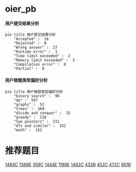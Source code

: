 # oier_pb

<!-- tabs:start -->



#### **用户提交结果分析**

```mermaid
pie title 用户提交结果分析
    "Accepted" :  16
    "Rejected" :  0
    "Wrong answer" :  27
    "Runtime error" :  1
    "Time limit exceeded" :  2
    "Memory limit exceeded" :  3
    "Compilation error" :  0
    "Partial" :  0
```

#### **用户做题类型偏好分析**

```mermaid
pie title 用户做题类型偏好分析
    "binary search" :  90
    "dp" :  597
    "graphs" :  52
    "trees" :  169
    "divide and conquer" :  15
    "greedy" :  218
    "two pointers" :  211
    "dfs and similar" :  152
    "math" :  152
```



<!-- tabs:end -->
# 推荐题目
[1484C](https://codeforces.com/contest/1484/problem/C)
[1389E](https://codeforces.com/contest/1389/problem/E)
[359C](https://codeforces.com/contest/359/problem/C)
[1444E](https://codeforces.com/contest/1444/problem/E)
[1188E](https://codeforces.com/contest/1188/problem/E)
[1482C](https://codeforces.com/contest/1482/problem/C)
[433B](https://codeforces.com/contest/433/problem/B)
[452C](https://codeforces.com/contest/452/problem/C)
[472C](https://codeforces.com/contest/472/problem/C)
[851B](https://codeforces.com/contest/851/problem/B)
